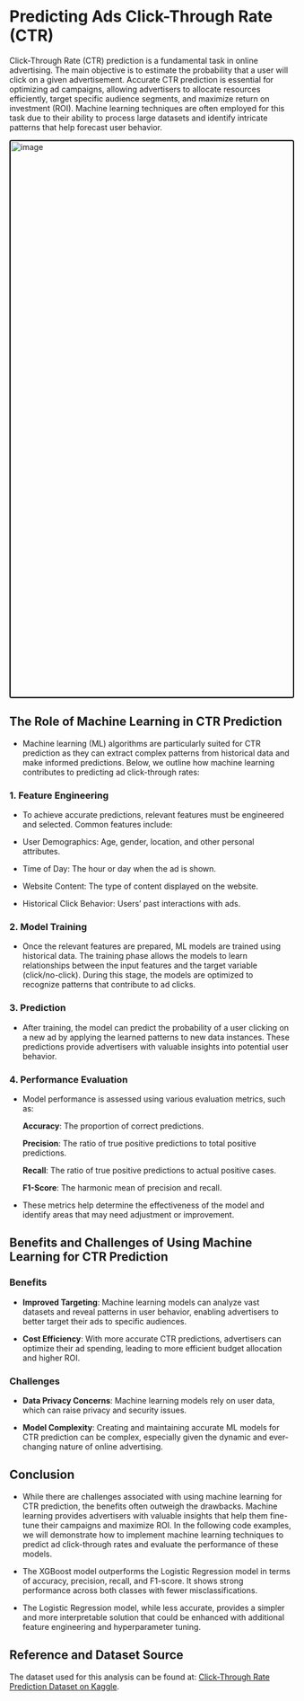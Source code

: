 # Predicting Ads Click-Through Rate (CTR)

Click-Through Rate (CTR) prediction is a fundamental task in online advertising. The main objective is to estimate the probability that a user will click on a given advertisement. Accurate CTR prediction is essential for optimizing ad campaigns, allowing advertisers to allocate resources efficiently, target specific audience segments, and maximize return on investment (ROI). Machine learning techniques are often employed for this task due to their ability to process large datasets and identify intricate patterns that help forecast user behavior.

<img width="990" alt="image" src="https://github.com/user-attachments/assets/19e15e5d-b298-4bd3-af10-c694c188d344" style="border: 2px solid black; border-radius: 4px;">

## The Role of Machine Learning in CTR Prediction

- Machine learning (ML) algorithms are particularly suited for CTR prediction as they can extract complex patterns from historical data and make informed predictions. Below, we outline how machine learning contributes to predicting ad click-through rates:

### 1. **Feature Engineering**

- To achieve accurate predictions, relevant features must be engineered and selected. Common features include:

- User Demographics: Age, gender, location, and other personal attributes.

- Time of Day: The hour or day when the ad is shown.

- Website Content: The type of content displayed on the website.

- Historical Click Behavior: Users’ past interactions with ads.

### 2. **Model Training**

- Once the relevant features are prepared, ML models are trained using historical data. The training phase allows the models to learn relationships between the input features and the target variable (click/no-click). During this stage, the models are optimized to recognize patterns that contribute to ad clicks.

### 3. **Prediction**

- After training, the model can predict the probability of a user clicking on a new ad by applying the learned patterns to new data instances. These predictions provide advertisers with valuable insights into potential user behavior.

### 4. **Performance Evaluation**

- Model performance is assessed using various evaluation metrics, such as:

    **Accuracy**: The proportion of correct predictions.

    **Precision**: The ratio of true positive predictions to total positive predictions.

    **Recall**: The ratio of true positive predictions to actual positive cases.

    **F1-Score**: The harmonic mean of precision and recall.

- These metrics help determine the effectiveness of the model and identify areas that may need adjustment or improvement.

## Benefits and Challenges of Using Machine Learning for CTR Prediction

### Benefits

- **Improved Targeting**: Machine learning models can analyze vast datasets and reveal patterns in user behavior, enabling advertisers to better target their ads to specific audiences.

- **Cost Efficiency**: With more accurate CTR predictions, advertisers can optimize their ad spending, leading to more efficient budget allocation and higher ROI.

### Challenges

- **Data Privacy Concerns**: Machine learning models rely on user data, which can raise privacy and security issues.

- **Model Complexity**: Creating and maintaining accurate ML models for CTR prediction can be complex, especially given the dynamic and ever-changing nature of online advertising.

## Conclusion

- While there are challenges associated with using machine learning for CTR prediction, the benefits often outweigh the drawbacks. Machine learning provides advertisers with valuable insights that help them fine-tune their campaigns and maximize ROI. In the following code examples, we will demonstrate how to implement machine learning techniques to predict ad click-through rates and evaluate the performance of these models.
  
- The XGBoost model outperforms the Logistic Regression model in terms of accuracy, precision, recall, and F1-score. It shows strong performance across both classes with fewer misclassifications.

- The Logistic Regression model, while less accurate, provides a simpler and more interpretable solution that could be enhanced with additional feature engineering and hyperparameter tuning.

## Reference and Dataset Source

The dataset used for this analysis can be found at: [Click-Through Rate Prediction Dataset on Kaggle](https://www.kaggle.com/datasets/gauravduttakiit/clickthrough-rate-prediction).

